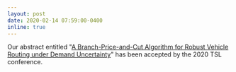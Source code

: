 ```yaml
---
layout: post
date: 2020-02-14 07:59:00-0400
inline: true
---
```


Our abstract entitled "[A Branch-Price-and-Cut Algorithm for Robust Vehicle Routing under Demand Uncertainty](https://www.abstractsonline.com/notify/NotifySummary.asp?Action=Accept&MKey={440FFD58-63AC-4814-AABC-7707C08AB463}&CKey={8DFD2821-2493-4AAE-814D-5DEB8F0F6B5E}&NKey={1AB95F32-92EA-48FD-828E-204B30DCB620}&strFrom=NotifyIntoPost)" has been accepted by the 2020 TSL conference.